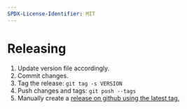 ```yaml
---
SPDX-License-Identifier: MIT
---
```


# Releasing

1. Update version file accordingly.
2. Commit changes.
3. Tag the release: `git tag -s VERSION`
4. Push changes and tags: `git push --tags`
5. Manually create a [release on github using the latest tag. ](https://docs.github.com/en/repositories/releasing-projects-on-github/managing-releases-in-a-repository)